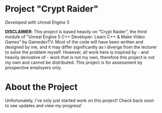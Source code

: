 # Project "Crypt Raider"
_Developed with Unreal Engine 5_

**DISCLAIMER**: This project is based heavily on "Crypt Raider", the third module of "Unreal Engine 5 C++ Developer: Learn C++ & Make Video Games" by GamedevTV. Most of the code will have been written and designed by me, and it may differ significantly as I diverge from the lecturer to solve the problem myself. However, all work here is inspired by - and heavily derivative of - work that is not my own, therefore this project is not my own and cannot be distributed. This project is for assessment by prospective employers only.

# About the Project
Unfortunately, I've only just started work on this project! Check back soon to see updates and view my progress!
